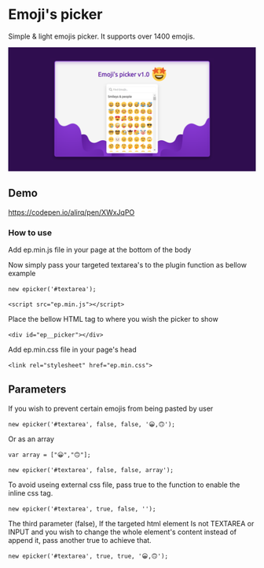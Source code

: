 # Emoji's picker
Simple &amp; light emojis picker. It supports over 1400 emojis.

<img src="https://github.com//alirq/emoji-picker/blob/main/screenshot.png?raw=true" alt="Emoji's picker twemoji js css html github">

## Demo

https://codepen.io/alirq/pen/XWxJqPO

### How to use

Add ep.min.js file in your page at the bottom of the body

Now simply pass your targeted textarea's to the plugin function as bellow example

`new epicker('#textarea');`

`<script src="ep.min.js"></script>`

Place the bellow HTML tag to where you wish the picker to show

`<div id="ep__picker"></div>`

Add ep.min.css file in your page's head

`<link rel="stylesheet" href="ep.min.css">`

## Parameters

If you wish to prevent certain emojis from being pasted by user

`new epicker('#textarea', false, false, '😀,🙃');`

Or as an array

`var array = ["😀","🙃"];`

`new epicker('#textarea', false, false, array');`

To avoid useing external css file, pass true to the function to enable the inline css tag.

`new epicker('#textarea', true, false, '');`

The third parameter (false), If the targeted html element Is not TEXTAREA or INPUT and you wish to change the whole element's content instead of append it, pass another true to achieve that.

`new epicker('#textarea', true, true, '😀,🙃');`

